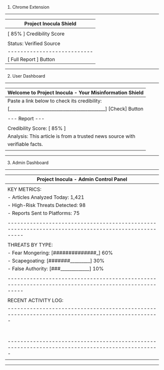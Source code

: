 1. Chrome Extension

-----------------------------
| Project Inocula Shield    |
|---------------------------|
|                           |
|  [ 85% ] Credibility Score|
|                           |
|  Status: Verified Source  |
|---------------------------|
|  [ Full Report ] Button   |
-----------------------------

2. User Dashboard

-----------------------------------------------------------------
| Welcome to Project Inocula - Your Misinformation Shield       |
|---------------------------------------------------------------|
| Paste a link below to check its credibility:                  |
| [___________________________________________] [Check] Button  |
|                                                               |
| --- Report ---                                                |
|                                                               |
|  Credibility Score: [ 85% ]                                   |
|  Analysis: This article is from a trusted news source with   |
|            verifiable facts.                                  |
|                                                               |
-----------------------------------------------------------------

3. Admin Dashboard

-----------------------------------------------------------------------------------------------------
| Project Inocula - Admin Control Panel                                                             |
|---------------------------------------------------------------------------------------------------|
|                                                                                                   |
|  KEY METRICS:                                                                                     |
|  - Articles Analyzed Today: 1,421                                                                 |
|  - High-Risk Threats Detected: 98                                                                 |
|  - Reports Sent to Platforms: 75                                                                  |
|                                                                                                   |
|---------------------------------------------------------------------------------------------------|
|                                                                                                   |
|  THREATS BY TYPE:                                                                                 |
|  - Fear Mongering:  [##############_] 60%                                                         |
|  - Scapegoating:    [#######_________] 30%                                                         |
|  - False Authority: [###_____________] 10%                                                         |
|                                                                                                   |
|---------------------------------------------------------------------------------------------------|
|                                                                                                   |
|  RECENT ACTIVITY LOG:                                                                             |
|  -----------------------------------------------------------------------------------------------  |
|  | TITLE                               | SCORE | THREAT DETECTED    | REPORT STATUS |             |
|  |-------------------------------------|-------|--------------------|---------------|             |
|  | "Miracle Cure Found in..."          | 15%   | Health Misinfo     | [ Sent ]      |             |
|  | "City Announces New Park..."        | 92%   | None               | [ N/A ]       |             |
|  | "Politician in Secret Scandal..."   | 35%   | Scapegoating       | [ Sent ]      |             |
|  | "NASA Confirms Rover Test..."       | 88%   | None               | [ N/A ]       |             |
|  | "Free Energy Device Revealed..."    | 5%    | Pseudoscience      | [ Sent ]      |             |
|  -----------------------------------------------------------------------------------------------  |
|                                                                                                   |
-----------------------------------------------------------------------------------------------------